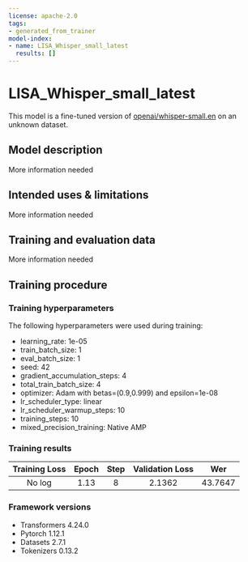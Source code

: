 ```yaml
---
license: apache-2.0
tags:
- generated_from_trainer
model-index:
- name: LISA_Whisper_small_latest
  results: []
---
```


<!-- This model card has been generated automatically according to the information the Trainer had access to. You
should probably proofread and complete it, then remove this comment. -->

# LISA_Whisper_small_latest

This model is a fine-tuned version of [openai/whisper-small.en](https://huggingface.co/openai/whisper-small.en) on an unknown dataset.

## Model description

More information needed

## Intended uses & limitations

More information needed

## Training and evaluation data

More information needed

## Training procedure

### Training hyperparameters

The following hyperparameters were used during training:
- learning_rate: 1e-05
- train_batch_size: 1
- eval_batch_size: 1
- seed: 42
- gradient_accumulation_steps: 4
- total_train_batch_size: 4
- optimizer: Adam with betas=(0.9,0.999) and epsilon=1e-08
- lr_scheduler_type: linear
- lr_scheduler_warmup_steps: 10
- training_steps: 10
- mixed_precision_training: Native AMP

### Training results

| Training Loss | Epoch | Step | Validation Loss | Wer     |
|:-------------:|:-----:|:----:|:---------------:|:-------:|
| No log        | 1.13  | 8    | 2.1362          | 43.7647 |


### Framework versions

- Transformers 4.24.0
- Pytorch 1.12.1
- Datasets 2.7.1
- Tokenizers 0.13.2
